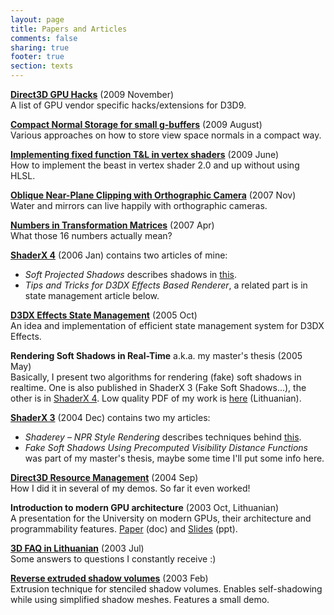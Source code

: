 ```yaml
---
layout: page
title: Papers and Articles
comments: false
sharing: true
footer: true
section: texts
---
```


[**Direct3D GPU Hacks**](/texts/D3D9GPUHacks.html) (2009 November)<br/>
A list of GPU vendor specific hacks/extensions for D3D9.

[**Compact Normal Storage for small g-buffers**](/texts/CompactNormalStorage.html) (2009 August)<br/>
Various approaches on how to store view space normals in a compact way.

[**Implementing fixed function T&L in vertex shaders**](/texts/VertexShaderTnL.html) (2009 June)<br/>
How to implement the beast in vertex shader 2.0 and up without using HLSL.

[**Oblique Near-Plane Clipping with Orthographic Camera**](/texts/obliqueortho.html) (2007 Nov)<br>
Water and mirrors can live happily with orthographic cameras.

[**Numbers in Transformation Matrices**](/texts/matrices.html) (2007 Apr)<br>
What those 16 numbers actually mean?


[**ShaderX 4**][shaderx4] (2006 Jan) contains two articles of mine:

* _Soft Projected Shadows_ describes shadows in [this](/projInoutside.html).
* _Tips and Tricks for D3DX Effects Based Renderer_, a related part is in state management article below.

[**D3DX Effects State Management**](/texts/d3dx_fx_states.html) (2005 Oct)<br>
An idea and implementation of efficient state management system for D3DX Effects.

**Rendering Soft Shadows in Real-Time** a.k.a. my master's thesis (2005 May)<br/>
Basically, I present two algorithms for rendering (fake) soft shadows in realtime. One is also published in ShaderX 3 (Fake Soft Shadows...),
the other is in [ShaderX 4][shaderx4]. Low quality PDF
of my work is [here](/texts/files/ArasPranckevicius_Magistras_low.pdf) (Lithuanian).

[**ShaderX 3**][shaderx3] (2004 Dec) contains two my articles:

* _Shaderey – NPR Style Rendering_ describes techniques behind [this](/projShaderey.html).
* _Fake Soft Shadows Using Precomputed Visibility Distance Functions_ was part of my master's thesis, maybe some time I'll put some info here.

[**Direct3D Resource Management**](/texts/d3dresources.html) (2004 Sep)<br>
How I did it in several of my demos. So far it even worked!

**Introduction to modern GPU architecture** (2003 Oct, Lithuanian)<br/>
A presentation for the University on modern GPUs, their architecture and programmability features.
[Paper](/texts/files/NeARAZ-031008-3DCards.doc) (doc) and [Slides](/texts/files/NeARAZ-031008-3DCards.ppt) (ppt).

[**3D FAQ in Lithuanian**](/texts/lt3dfaq.html) (2003 Jul)<br/>
Some answers to questions I constantly receive :)

[**Reverse extruded shadow volumes**](/texts/revext.html) (2003 Feb)<br/>
Extrusion technique for stenciled shadow volumes. Enables self-shadowing while
using simplified shadow meshes. Features a small demo.




[shaderx4]: http://www.amazon.com/gp/product/1584504250/104-3659308-1299952
[shaderx3]: http://www.amazon.com/gp/product/1584503572/104-3659308-1299952
